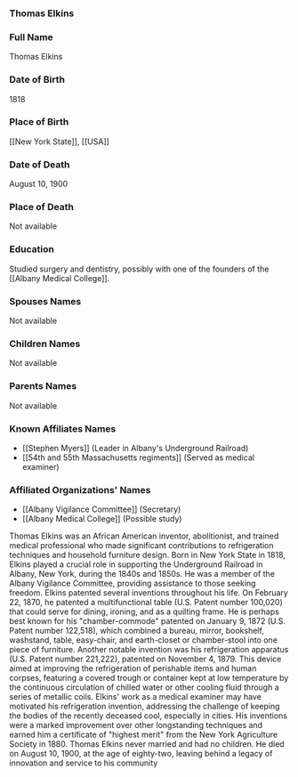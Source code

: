 ### Thomas Elkins

### Full Name

Thomas Elkins

### Date of Birth

1818

### Place of Birth

[[New York State]], [[USA]]
### Date of Death

August 10, 1900

### Place of Death

Not available

### Education

Studied surgery and dentistry, possibly with one of the founders of the [[Albany Medical College]].

### Spouses Names

Not available

### Children Names

Not available

### Parents Names

Not available

### Known Affiliates Names

- [[Stephen Myers]] (Leader in Albany's Underground Railroad)
- [[54th and 55th Massachusetts regiments]] (Served as medical examiner)

### Affiliated Organizations' Names

- [[Albany Vigilance Committee]] (Secretary)
- [[Albany Medical College]] (Possible study)

Thomas Elkins was an African American inventor, abolitionist, and trained medical professional who made significant contributions to refrigeration techniques and household furniture design. Born in New York State in 1818, Elkins played a crucial role in supporting the Underground Railroad in Albany, New York, during the 1840s and 1850s. He was a member of the Albany Vigilance Committee, providing assistance to those seeking freedom. Elkins patented several inventions throughout his life. On February 22, 1870, he patented a multifunctional table (U.S. Patent number 100,020) that could serve for dining, ironing, and as a quilting frame. He is perhaps best known for his "chamber-commode" patented on January 9, 1872 (U.S. Patent number 122,518), which combined a bureau, mirror, bookshelf, washstand, table, easy-chair, and earth-closet or chamber-stool into one piece of furniture. Another notable invention was his refrigeration apparatus (U.S. Patent number 221,222), patented on November 4, 1879. This device aimed at improving the refrigeration of perishable items and human corpses, featuring a covered trough or container kept at low temperature by the continuous circulation of chilled water or other cooling fluid through a series of metallic coils. Elkins' work as a medical examiner may have motivated his refrigeration invention, addressing the challenge of keeping the bodies of the recently deceased cool, especially in cities. His inventions were a marked improvement over other longstanding techniques and earned him a certificate of "highest merit" from the New York Agriculture Society in 1880. Thomas Elkins never married and had no children. He died on August 10, 1900, at the age of eighty-two, leaving behind a legacy of innovation and service to his community